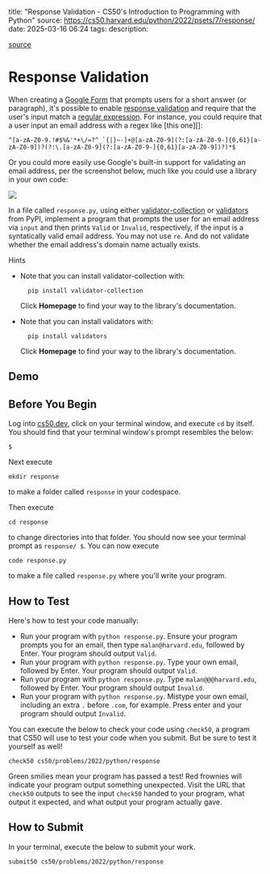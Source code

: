 title: "Response Validation - CS50's Introduction to Programming with Python"
source: https://cs50.harvard.edu/python/2022/psets/7/response/
date: 2025-03-16 06:24
tags: 
description: 


[source](https://cs50.harvard.edu/python/2022/psets/7/response/)

# Response Validation

When creating a [Google Form][1] that prompts users for a short answer (or paragraph), it's possible to enable [response validation][2] and require that the user's input match a [regular expression][3]. For instance, you could require that a user input an email address with a regex like [this one][]:

  [1]: https://www.google.com/forms/about/
  [2]: https://support.google.com/docs/answer/3378864
  [3]: https://support.google.com/a/answer/1371415
  [4]: https://html.spec.whatwg.org/multipage/input.html#valid-e-mail-address

    ^[a-zA-Z0-9.!#$%&'*+\/=?^_`{|}~-]+@[a-zA-Z0-9](?:[a-zA-Z0-9-]{0,61}[a-zA-Z0-9])?(?:\.[a-zA-Z0-9](?:[a-zA-Z0-9-]{0,61}[a-zA-Z0-9])?)*$

Or you could more easily use Google's built-in support for validating an email address, per the screenshot below, much like you could use a library in your own code:

![][5]

  [5]: https://cs50.harvard.edu/python/2022/psets/7/form.png

In a file called `response.py`, using either [validator-collection][6] or [validators][7] from PyPI, implement a program that prompts the user for an email address via `input` and then prints `Valid` or `Invalid`, respectively, if the input is a syntatically valid email address. You may not use `re`. And do not validate whether the email address's domain name actually exists.

  [6]: https://pypi.org/project/validator-collection/
  [7]: https://github.com/kvesteri/validators

Hints

- Note that you can install validator-collection with:

        pip install validator-collection

    Click **Homepage** to find your way to the library's documentation.
- Note that you can install validators with:

        pip install validators

    Click **Homepage** to find your way to the library's documentation.

## Demo

## Before You Begin

Log into [cs50.dev][8], click on your terminal window, and execute `cd` by itself. You should find that your terminal window's prompt resembles the below:

  [8]: https://cs50.dev/

    $

Next execute

    mkdir response

to make a folder called `response` in your codespace.

Then execute

    cd response

to change directories into that folder. You should now see your terminal prompt as `response/ $`. You can now execute

    code response.py

to make a file called `response.py` where you'll write your program.

## How to Test

Here's how to test your code manually:

- Run your program with `python response.py`. Ensure your program prompts you for an email, then type `malan@harvard.edu`, followed by Enter. Your program should output `Valid`.
- Run your program with `python response.py`. Type your own email, followed by Enter. Your program should output `Valid`.
- Run your program with `python response.py`. Type `malan@@@harvard.edu`, followed by Enter. Your program should output `Invalid`.
- Run your program with `python response.py`. Mistype your own email, including an extra `.` before `.com`, for example. Press enter and your program should output `Invalid`.

You can execute the below to check your code using `check50`, a program that CS50 will use to test your code when you submit. But be sure to test it yourself as well!

    check50 cs50/problems/2022/python/response

Green smilies mean your program has passed a test! Red frownies will indicate your program output something unexpected. Visit the URL that `check50` outputs to see the input `check50` handed to your program, what output it expected, and what output your program actually gave.

## How to Submit

In your terminal, execute the below to submit your work.

    submit50 cs50/problems/2022/python/response